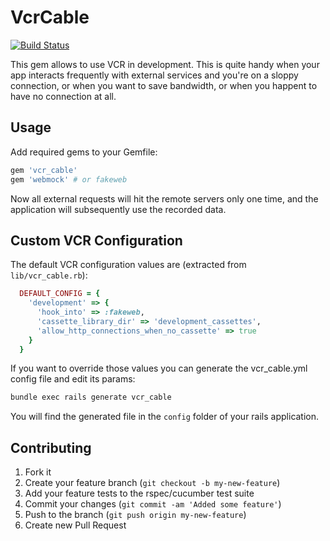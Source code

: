 # VcrCable

[![Build Status](https://secure.travis-ci.org/spaghetticode/vcr_cable.png)](http://travis-ci.org/spaghetticode/vcr_cable)

This gem allows to use VCR in development. This is quite handy when your app
interacts frequently with external services and you're on a sloppy connection,
or when you want to save bandwidth, or when you happent to have no connection
at all.


## Usage

Add required gems to your Gemfile:

```ruby
gem 'vcr_cable'
gem 'webmock' # or fakeweb
```
Now all external requests will hit the remote servers only one time, and the
application will subsequently use the recorded data.


## Custom VCR Configuration

The default VCR configuration values are (extracted from ```lib/vcr_cable.rb```):

```ruby
  DEFAULT_CONFIG = {
    'development' => {
      'hook_into' => :fakeweb,
      'cassette_library_dir' => 'development_cassettes',
      'allow_http_connections_when_no_cassette' => true
    }
  }
```

If you want to override those values you can generate the vcr_cable.yml config
file and edit its params:

```bash
bundle exec rails generate vcr_cable
```

You will find the generated file in the ```config``` folder of your rails
application.

## Contributing

1. Fork it
2. Create your feature branch (`git checkout -b my-new-feature`)
3. Add your feature tests to the rspec/cucumber test suite
4. Commit your changes (`git commit -am 'Added some feature'`)
5. Push to the branch (`git push origin my-new-feature`)
6. Create new Pull Request
